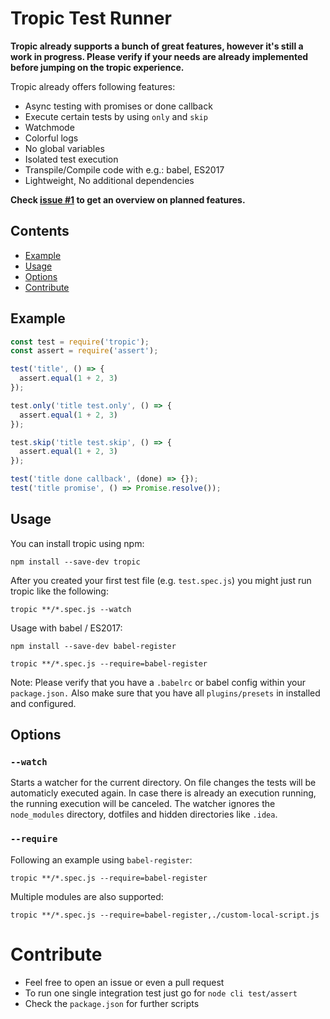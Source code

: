 # Tropic Test Runner

__Tropic already supports a bunch of great features, however it's still a work in progress. Please verify if your needs are already implemented before jumping on the tropic experience.__

Tropic already offers following features:

- Async testing with promises or done callback
- Execute certain tests by using `only` and `skip`
- Watchmode
- Colorful logs
- No global variables 
- Isolated test execution
- Transpile/Compile code with e.g.: babel, ES2017
- Lightweight, No additional dependencies

__Check [issue #1](https://github.com/davidspinat/tropic/issues/1) to get an overview on planned features.__

## Contents

- [Example](#example)
- [Usage](#usage)
- [Options](#options)
- [Contribute](#contribute)

## Example

```js
const test = require('tropic');
const assert = require('assert');

test('title', () => {
  assert.equal(1 + 2, 3)
});

test.only('title test.only', () => {
  assert.equal(1 + 2, 3)
});

test.skip('title test.skip', () => {
  assert.equal(1 + 2, 3)
});

test('title done callback', (done) => {});
test('title promise', () => Promise.resolve());
```

## Usage

You can install tropic using npm:

```console
npm install --save-dev tropic
```

After you created your first test file (e.g. `test.spec.js`) you might just run tropic like the following:

```console
tropic **/*.spec.js --watch
```
Usage with babel / ES2017:

```console
npm install --save-dev babel-register 
```

```console
tropic **/*.spec.js --require=babel-register
```

Note: Please verify that you have a `.babelrc` or babel config within your `package.json.` Also make sure that you have all `plugins/presets` in installed and configured.

## Options

### `--watch`

Starts a watcher for the current directory. On file changes the tests will be automaticly executed again. In case there is already an execution running, the running execution will be canceled. The watcher ignores the `node_modules` directory, dotfiles and hidden directories like `.idea`.

### `--require`

Following an example using `babel-register`:

```console
tropic **/*.spec.js --require=babel-register
```

Multiple modules are also supported:

```console
tropic **/*.spec.js --require=babel-register,./custom-local-script.js
```

# Contribute

- Feel free to open an issue or even a pull request
- To run one single integration test just go for `node cli test/assert`
- Check the `package.json` for further scripts
